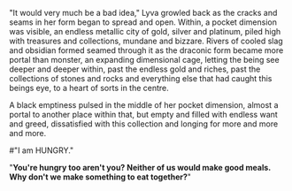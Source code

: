 "It would very much be a bad idea," Lyva growled back as the cracks and seams in her form began to spread and open. Within, a pocket dimension was visible, an endless metallic city of gold, silver and platinum, piled high with treasures and collections, mundane and bizzare. Rivers of cooled slag and obsidian formed seamed through it as the draconic form became more portal than monster, an expanding dimensional cage, letting the being see deeper and deeper within, past the endless gold and riches, past the collections of stones and rocks and everything else that had caught this beings eye, to a heart of sorts in the centre.     

A black emptiness pulsed in the middle of her pocket dimension, almost a portal to another place within that, but empty and filled with endless want and greed, dissatisfied with this collection and longing for more and more and more.

#"I am HUNGRY."

"**You're hungry too aren't you? Neither of us would make good meals. Why don't we make something to eat together?**"